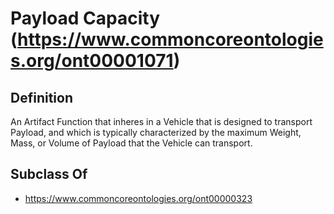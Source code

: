 # Payload Capacity (https://www.commoncoreontologies.org/ont00001071)

## Definition
An Artifact Function that inheres in a Vehicle that is designed to transport Payload, and which is typically characterized by the maximum Weight, Mass, or Volume of Payload that the Vehicle can transport.

## Subclass Of
- https://www.commoncoreontologies.org/ont00000323

